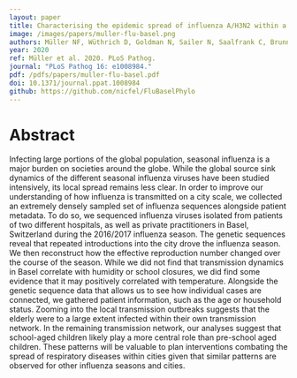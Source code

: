 ```yaml
---
layout: paper
title: Characterising the epidemic spread of influenza A/H3N2 within a city through phylogenetics
image: /images/papers/muller-flu-basel.png
authors: Müller NF, Wüthrich D, Goldman N, Sailer N, Saalfrank C, Brunner M, Noémi Augustin, Helena MB Seth-Smith, Hollenstein Y, Syedbasha M, Lang D, Neher RA, Dubuis O, Naegele M, Buser A, Nickel CH, Ritz N, Zeller A, Lang BM, Hadfield J, Bedford T, Battegay M, Schneider-Sliwa R, Egli A.
year: 2020
ref: Müller et al. 2020. PLoS Pathog.
journal: "PLoS Pathog 16: e1008984."
pdf: /pdfs/papers/muller-flu-basel.pdf
doi: 10.1371/journal.ppat.1008984
github: https://github.com/nicfel/FluBaselPhylo
---
```


# Abstract

Infecting large portions of the global population, seasonal influenza is a major burden on societies around the globe. While the global source sink dynamics of the different seasonal influenza viruses have been studied intensively, its local spread remains less clear. In order to improve our understanding of how influenza is transmitted on a city scale, we collected an extremely densely sampled set of influenza sequences alongside patient metadata. To do so, we sequenced influenza viruses isolated from patients of two different hospitals, as well as private practitioners in Basel, Switzerland during the 2016/2017 influenza season. The genetic sequences reveal that repeated introductions into the city drove the influenza season. We then reconstruct how the effective reproduction number changed over the course of the season. While we did not find that transmission dynamics in Basel correlate with humidity or school closures, we did find some evidence that it may positively correlated with temperature. Alongside the genetic sequence data that allows us to see how individual cases are connected, we gathered patient information, such as the age or household status. Zooming into the local transmission outbreaks suggests that the elderly were to a large extent infected within their own transmission network. In the remaining transmission network, our analyses suggest that school-aged children likely play a more central role than pre-school aged children. These patterns will be valuable to plan interventions combating the spread of respiratory diseases within cities given that similar patterns are observed for other influenza seasons and cities.

